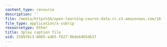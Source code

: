 ```yaml
---
content_type: resource
description: ''
file: /media/https%3A/open-learning-course-data-rc.s3.amazonaws.com/16-687-private-pilot-ground-school-january-iap-2019/258978c38065ad65f6279bde6465db37_alLh1Jdqwvg.srt
file_type: application/x-subrip
resourcetype: Other
title: 3play caption file
uid: 258978c3-8065-ad65-f627-9bde6465db37
---
```


